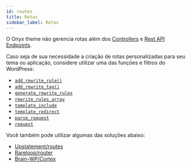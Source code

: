 ```yaml
---
id: routes
title: Rotas
sidebar_label: Rotas
---
```


O Onyx theme não gerencia rotas além dos [Controllers](controllers) e [Rest API Endpoints](rest).

Caso seja de sua necessidade a criação de rotas personalizadas para seu tema ou aplicação, considere utilizar uma das funções e filtros do WordPress:

- [`add_rewrite_rule()`](https://developer.wordpress.org/reference/functions/add_rewrite_rule/)
- [`add_rewrite_tag()`](https://developer.wordpress.org/reference/functions/add_rewrite_tag/)
- [`generate_rewrite_rules`](https://codex.wordpress.org/Plugin_API/Action_Reference/generate_rewrite_rules)
- [`rewrite_rules_array`](https://codex.wordpress.org/Plugin_API/Filter_Reference/rewrite_rules_array)
- [`template_include`](https://developer.wordpress.org/reference/hooks/template_include/)
- [`template_redirect`](https://codex.wordpress.org/Plugin_API/Action_Reference/template_redirect)
- [`parse_request`](https://codex.wordpress.org/Plugin_API/Action_Reference/parse_request)
- [`request`](https://codex.wordpress.org/Plugin_API/Filter_Reference/request)

Você também pode utilizar algumas das soluções abaixo:

- [Upstatement/routes](https://github.com/Upstatement/routes)
- [Rareloop/router](https://github.com/Rareloop/router)
- [Brain-WP/Cortex](https://github.com/Brain-WP/Cortex)
